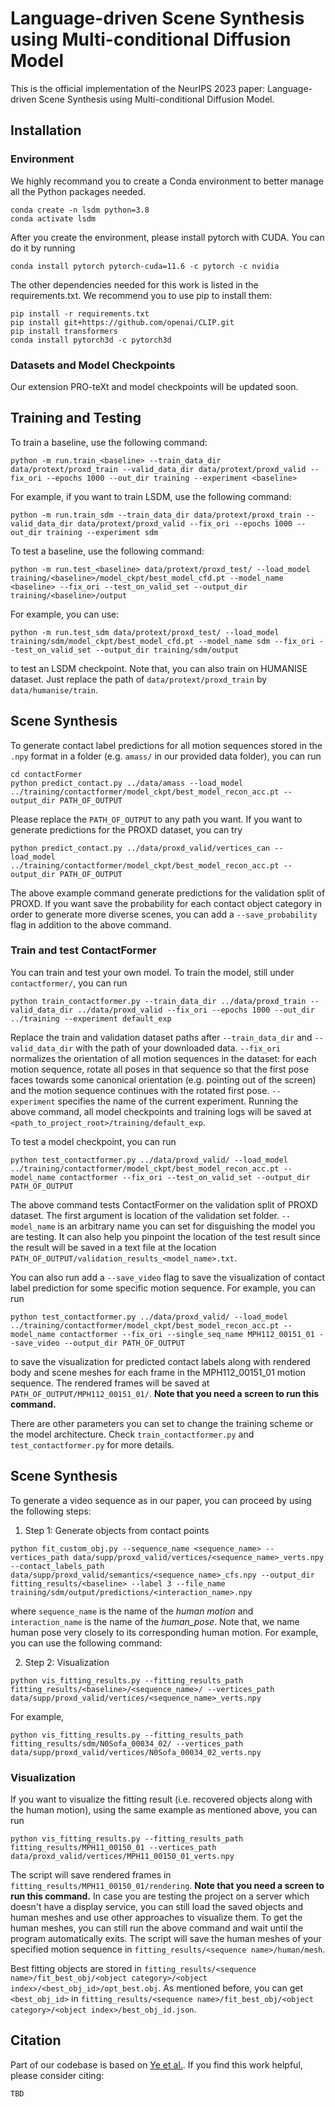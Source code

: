 # Language-driven Scene Synthesis using Multi-conditional Diffusion Model
This is the official implementation of the NeurIPS 2023 paper: Language-driven Scene Synthesis using Multi-conditional Diffusion Model.

## Installation
### Environment
We highly recommand you to create a Conda environment to better manage all the Python packages needed.
```
conda create -n lsdm python=3.8
conda activate lsdm
```
After you create the environment, please install pytorch with CUDA. You can do it by running
```
conda install pytorch pytorch-cuda=11.6 -c pytorch -c nvidia
```
The other dependencies needed for this work is listed in the requirements.txt. 
We recommend you to use pip to install them: 
```
pip install -r requirements.txt
pip install git+https://github.com/openai/CLIP.git
pip install transformers
conda install pytorch3d -c pytorch3d
```

### Datasets and Model Checkpoints
Our extension PRO-teXt and model checkpoints will be updated soon.

## Training and Testing
To train a baseline, use the following command:
```
python -m run.train_<baseline> --train_data_dir data/protext/proxd_train --valid_data_dir data/protext/proxd_valid --fix_ori --epochs 1000 --out_dir training --experiment <baseline>
```
For example, if you want to train LSDM, use the following command:

```
python -m run.train_sdm --train_data_dir data/protext/proxd_train --valid_data_dir data/protext/proxd_valid --fix_ori --epochs 1000 --out_dir training --experiment sdm
```
To test a baseline, use the following command:
```
python -m run.test_<baseline> data/protext/proxd_test/ --load_model training/<baseline>/model_ckpt/best_model_cfd.pt --model_name <baseline> --fix_ori --test_on_valid_set --output_dir training/<baseline>/output
```
For example, you can use:
```
python -m run.test_sdm data/protext/proxd_test/ --load_model training/sdm/model_ckpt/best_model_cfd.pt --model_name sdm --fix_ori --test_on_valid_set --output_dir training/sdm/output
```
to test an LSDM checkpoint. Note that, you can also train on HUMANISE dataset. Just replace the path of `data/protext/proxd_train` by `data/humanise/train`.
 
## Scene Synthesis
To generate contact label predictions for all motion sequences stored in the 
`.npy` format in a folder (e.g. `amass/` in our provided data folder),
you can run
```
cd contactFormer
python predict_contact.py ../data/amass --load_model ../training/contactformer/model_ckpt/best_model_recon_acc.pt --output_dir PATH_OF_OUTPUT
```
Please replace the `PATH_OF_OUTPUT` to any path you want. If you want to
generate predictions for the PROXD dataset, you can try
```
python predict_contact.py ../data/proxd_valid/vertices_can --load_model ../training/contactformer/model_ckpt/best_model_recon_acc.pt --output_dir PATH_OF_OUTPUT
```
The above example command generate predictions for the validation split of PROXD.
If you want save the probability for each contact object category in order
to generate more diverse scenes, you can add a `--save_probability` flag
in addition to the above command.

### Train and test ContactFormer
You can train and test your own model. To train the model, still under `contactformer/`, you can run
```
python train_contactformer.py --train_data_dir ../data/proxd_train --valid_data_dir ../data/proxd_valid --fix_ori --epochs 1000 --out_dir ../training --experiment default_exp
```
Replace the train and validation dataset paths after `--train_data_dir` and `--valid_data_dir`
with the path of your downloaded data. `--fix_ori` normalizes the orientation of
all motion sequences in the dataset: for each motion sequence, rotate all poses in that sequence
so that the first pose faces towards some canonical orientation (e.g. pointing out of the screen)
and the motion sequence continues with the rotated first pose. `--experiment` specifies the name
of the current experiment. Running the above command, all model checkpoints and 
training logs will be saved at `<path_to_project_root>/training/default_exp`.

To test a model checkpoint, you can run
```
python test_contactformer.py ../data/proxd_valid/ --load_model ../training/contactformer/model_ckpt/best_model_recon_acc.pt --model_name contactformer --fix_ori --test_on_valid_set --output_dir PATH_OF_OUTPUT
```
The above command tests ContactFormer on the validation split of PROXD dataset.
The first argument is location of the validation set folder. 
`--model_name` is an arbitrary name you can set for disguishing the model you are testing. 
It can also help you pinpoint the location of the test result
since the result will be saved in a text file at the location `PATH_OF_OUTPUT/validation_results_<model_name>.txt`.

You can also run add a `--save_video` flag to save the visualization of contact label prediction
for some specific motion sequence. For example, you can run
```
python test_contactformer.py ../data/proxd_valid/ --load_model ../training/contactformer/model_ckpt/best_model_recon_acc.pt --model_name contactformer --fix_ori --single_seq_name MPH112_00151_01 --save_video --output_dir PATH_OF_OUTPUT
```
to save the visualization for predicted contact labels along with rendered body and scene meshes
for each frame in the MPH112_00151_01 motion sequence. The rendered frames will be saved at
`PATH_OF_OUTPUT/MPH112_00151_01/`. **Note that you need a screen to run this command.**

There are other parameters you can set to change the training scheme or the model architecture. Check
`train_contactformer.py` and `test_contactformer.py` for more details.


## Scene Synthesis
To generate a video sequence as in our paper, you can proceed by using the following steps:

1. Step 1: Generate objects from contact points
```
python fit_custom_obj.py --sequence_name <sequence_name> --vertices_path data/supp/proxd_valid/vertices/<sequence_name>_verts.npy --contact_labels_path data/supp/proxd_valid/semantics/<sequence_name>_cfs.npy --output_dir fitting_results/<baseline> --label 3 --file_name training/sdm/output/predictions/<interaction_name>.npy
```
where `sequence_name` is the name of the *human motion* and `interaction_name` is the name of the *human_pose*. Note that, we name human pose very closely to its corresponding human motion. For example, you can use the following command:

2. Step 2: Visualization
```
python vis_fitting_results.py --fitting_results_path fitting_results/<baseline>/<sequence_name>/ --vertices_path data/supp/proxd_valid/vertices/<sequence_name>_verts.npy
```
For example,
```
python vis_fitting_results.py --fitting_results_path fitting_results/sdm/N0Sofa_00034_02/ --vertices_path data/supp/proxd_valid/vertices/N0Sofa_00034_02_verts.npy
```

### Visualization
If you want to visualize the fitting result (i.e. recovered objects along with the human motion),
using the same example as mentioned above, you can run
```
python vis_fitting_results.py --fitting_results_path fitting_results/MPH11_00150_01 --vertices_path data/proxd_valid/vertices/MPH11_00150_01_verts.npy
```
The script will save rendered frames in `fitting_results/MPH11_00150_01/rendering`. 
**Note that you need a screen to run this command.** In case you are testing the project on a server which doesn't have a display service, you can still load the saved objects and human meshes and use other approaches to visualize them. To get the human meshes, you can still run the above command and wait until the program automatically exits. The script will save the human meshes of your specified motion sequence in `fitting_results/<sequence name>/human/mesh`.

Best fitting objects are stored in `fitting_results/<sequence name>/fit_best_obj/<object category>/<object index>/<best_obj_id>/opt_best.obj`.
As mentioned before, you can get `<best_obj_id>` in `fitting_results/<sequence name>/fit_best_obj/<object category>/<object index>/best_obj_id.json`.

## Citation
Part of our codebase is based on [Ye et al.](https://github.com/onestarYX/summon). If you find this work helpful, please consider citing:
```
TBD
```
